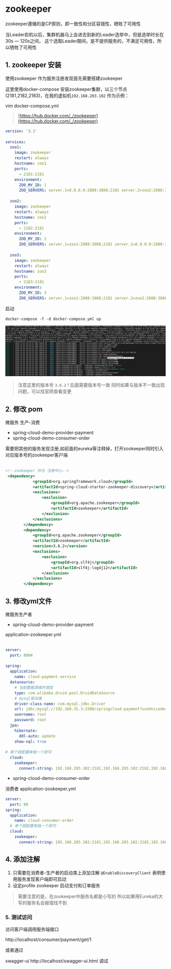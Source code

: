 
# zookeeper

zookeeper遵循的是CP原则，即一致性和分区容错性，牺牲了可用性

当Leader宕机以后，集群机器马上会进去到新的Leader选举中，但是选举时长在30s — 120s之间，
这个选取Leader期间，是不提供服务的，不满足可用性，所以牺牲了可用性


## 1. zookeeper 安装

使用zookeeper 作为服务注册发现首先需要搭建zookeeper 

这里使用docker-compose 安装zookeeper集群，以三个节点(2181,2182,2183)，在我的虚拟机`192.168.203.102` 作为示例：

vim docker-compose.yml
> [https://hub.docker.com/_/zookeeper](https://hub.docker.com/_/zookeeper) 
```yaml
version: '3.1'

services:
  zoo1:
    image: zookeeper
    restart: always
    hostname: zoo1
    ports:
      - 2181:2181
    environment:
      ZOO_MY_ID: 1
      ZOO_SERVERS: server.1=0.0.0.0:2888:3888;2181 server.2=zoo2:2888:3888;2181 server.3=zoo3:2888:3888;2181

  zoo2:
    image: zookeeper
    restart: always
    hostname: zoo2
    ports:
      - 2182:2181
    environment:
      ZOO_MY_ID: 2
      ZOO_SERVERS: server.1=zoo1:2888:3888;2181 server.2=0.0.0.0:2888:3888;2181 server.3=zoo3:2888:3888;2181

  zoo3:
    image: zookeeper
    restart: always
    hostname: zoo3
    ports:
      - 2183:2181
    environment:
      ZOO_MY_ID: 3
      ZOO_SERVERS: server.1=zoo1:2888:3888;2181 server.2=zoo2:2888:3888;2181 server.3=0.0.0.0:2888:3888;2181
```

启动

```shell script
docker-compose -f -d docker-compose.yml up
```

![日志](img/zookeeper-console-log.jpg)

> 注意这里的版本号 `3.6.2` ! 后面需要版本号一致 
> 同时如果与版本不一致出现问题，可以找官网查看变更

## 2. 修改  pom 

微服务 生产-消费
- spring-cloud-demo-provider-payment
- spring-cloud-demo-consumer-order

需要把其他的服务发现注册,如前面的eureka等注释掉，打开zookeeper同时引入对应版本号的zookeeper客户端

```xml

<!--zookeeper 作为 注册中心-->
 <dependency>
            <groupId>org.springframework.cloud</groupId>
            <artifactId>spring-cloud-starter-zookeeper-discovery</artifactId>
            <exclusions>
                <exclusion>
                    <groupId>org.apache.zookeeper</groupId>
                    <artifactId>zookeeper</artifactId>
                </exclusion>
            </exclusions>
        </dependency>
        <dependency>
            <groupId>org.apache.zookeeper</groupId>
            <artifactId>zookeeper</artifactId>
            <version>3.6.2</version>
            <exclusions>
                <exclusion>
                    <groupId>org.slf4j</groupId>
                    <artifactId>slf4j-log4j12</artifactId>
                </exclusion>
            </exclusions>
        </dependency>
```

## 3. 修改yml文件

微服务生产者

- spring-cloud-demo-provider-payment

application-zookeeper.yml
```yaml

server:
  port: 8004

spring:
  application:
    name: cloud-payment-service
  datasource:
    # 当前数据源操作类型
    type: com.alibaba.druid.pool.DruidDataSource
    # mysql驱动类
    driver-class-name: com.mysql.jdbc.Driver
    url: jdbc:mysql://192.168.35.3:3306/springcloud-payment?useUnicode=true&characterEncoding=UTF-8&useSSL=false&serverTimezone=GMT%2B8
    username: root
    password: root
  jpa:
    hibernate:
      ddl-auto: update
    show-sql: true

# 单个就配置单独一个即可
  cloud:
    zookeeper:
      connect-string: 192.168.203.102:2181,192.168.203.102:2182,192.168.203.102:2183
```

- spring-cloud-demo-consumer-order

消费者 application-zookeeper.yml
```yaml
server:
  port: 80
spring:
  application:
    name: cloud-consumer-order
  # 单个就配置单独一个即可
  cloud:
    zookeeper:
      connect-string: 192.168.203.102:2181,192.168.203.102:2182,192.168.203.102:2183

```


## 4. 添加注解
1. 只需要在消费者-生产者的启动类上添加注解 `@EnableDiscoveryClient` 表明使用服务发现客户端即可启动
2. 设定profile zookeeper 启动支付和订单服务 

> 需要注意的是，在zookeeper中服务名都是小写的 所以如果用Eureka的大写的服务名会报错找不到


### 5. 测试访问
访问客户端调用服务端接口

http://localhost/consumer/payment/get/1

或者通过

swagger-ui http://localhost/swagger-ui.html  调试 
